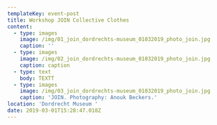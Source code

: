 ```yaml
---
templateKey: event-post
title: Workshop JOIN Collective Clothes
content:
  - type: images
    image: /img/01_join_dordrechts-museum_01032019_photo_join.jpg
    caption: ''
  - type: images
    image: /img/02_join_dordrechts-museum_01032019_photo_join.jpg
    caption: caption
  - type: text
    body: TEXTT
  - type: images
    image: /img/03_join_dordrechts-museum_01032019_photo_join.jpg
    caption: 'JOIN. Photography: Anouk Beckers.'
location: 'Dordrecht Museum '
date: 2019-03-01T15:28:47.018Z
---
```

